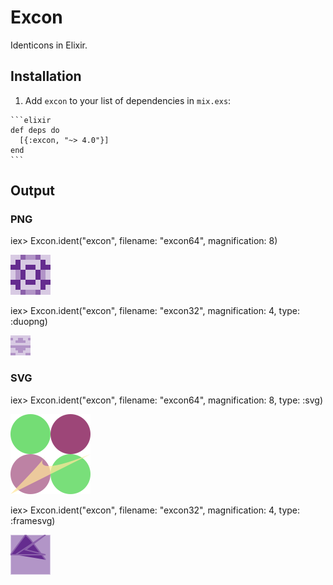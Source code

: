 # Excon

Identicons in Elixir.

## Installation

  1. Add `excon` to your list of dependencies in `mix.exs`:

    ```elixir
    def deps do
      [{:excon, "~> 4.0"}]
    end
    ```

## Output

### PNG

iex> Excon.ident("excon", filename: "excon64", magnification: 8)

![PNG](excon64.png?raw=true "excon Identicon")

iex> Excon.ident("excon", filename: "excon32", magnification: 4, type: :duopng)

![PNG](excon32.png?raw=true "excon Identicon")

### SVG
iex> Excon.ident("excon", filename: "excon64", magnification: 8, type: :svg)

![SVG](excon64.svg?raw=true "excon Identicon")

iex> Excon.ident("excon", filename: "excon32", magnification: 4, type: :framesvg)

![SVG](excon32.svg?raw=true "excon Identicon")
